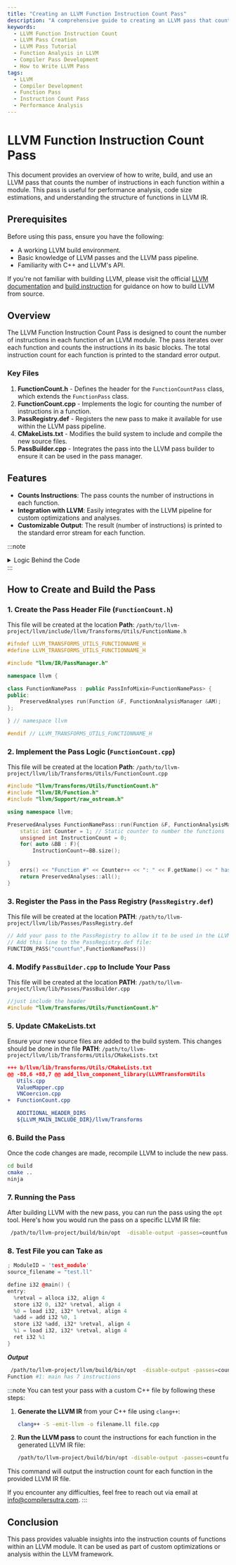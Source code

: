 ```yaml
---
title: "Creating an LLVM Function Instruction Count Pass"
description: "A comprehensive guide to creating an LLVM pass that counts the number of instructions in each function. Covers implementation, registration, and testing."
keywords:
  - LLVM Function Instruction Count
  - LLVM Pass Creation
  - LLVM Pass Tutorial
  - Function Analysis in LLVM
  - Compiler Pass Development
  - How to Write LLVM Pass
tags:
  - LLVM
  - Compiler Development
  - Function Pass
  - Instruction Count Pass
  - Performance Analysis
---
```



# LLVM Function Instruction Count Pass

This document provides an overview of how to write, build, and use an LLVM pass that counts the number of instructions in each function within a module. This pass is useful for performance analysis, code size estimations, and understanding the structure of functions in LLVM IR.

## Prerequisites

Before using this pass, ensure you have the following:

- A working LLVM build environment.
- Basic knowledge of LLVM passes and the LLVM pass pipeline.
- Familiarity with C++ and LLVM's API.

If you're not familiar with building LLVM, please visit the official [LLVM documentation](https://llvm.org/docs/) and [build instruction](../Build.md) for guidance on how to build LLVM from source.


## Overview

The LLVM Function Instruction Count Pass is designed to count the number of instructions in each function of an LLVM module. The pass iterates over each function and counts the instructions in its basic blocks. The total instruction count for each function is printed to the standard error output.

### Key Files

1. **FunctionCount.h** - Defines the header for the `FunctionCountPass` class, which extends the `FunctionPass` class.
2. **FunctionCount.cpp** - Implements the logic for counting the number of instructions in a function.
3. **PassRegistry.def** - Registers the new pass to make it available for use within the LLVM pass pipeline.
4. **CMakeLists.txt** - Modifies the build system to include and compile the new source files.
5. **PassBuilder.cpp** - Integrates the pass into the LLVM pass builder to ensure it can be used in the pass manager.

## Features

- **Counts Instructions**: The pass counts the number of instructions in each function.
- **Integration with LLVM**: Easily integrates with the LLVM pipeline for custom optimizations and analyses.
- **Customizable Output**: The result (number of instructions) is printed to the standard error stream for each function.

:::note
<details>
<summary>Logic Behind the Code</summary>

To fully understand the reasoning behind the code, it's important to grasp how different components (such as basic blocks, functions, and modules) interact with each other. For a deeper understanding of these concepts and their relationships, explore the:

1. [LLVM documentation](https://llvm.org/docs/)
2. [LLVM Pass Framework](https://blog.k3170makan.com/2020/04/learning-llvm-i-introdution-to-llvm.html)
3. [Getting Started With LLVM](https://www.linkedin.com/pulse/getting-started-llvm-abhinav-tiwari/?trackingId=1abCbVSBTKesyNxUHGPXOg%3D%3D)

</details>
:::



## How to Create and Build the Pass

### 1. Create the Pass Header File (`FunctionCount.h`)
 This file will be created at the location 
 **Path**: `/path/to/llvm-project/llvm/include/llvm/Transforms/Utils/FunctionName.h`


```cpp
#ifndef LLVM_TRANSFORMS_UTILS_FUNCTIONNAME_H
#define LLVM_TRANSFORMS_UTILS_FUNCTIONNAME_H

#include "llvm/IR/PassManager.h"

namespace llvm {

class FunctionNamePass : public PassInfoMixin<FunctionNamePass> {
public:
    PreservedAnalyses run(Function &F, FunctionAnalysisManager &AM);
};

} // namespace llvm

#endif // LLVM_TRANSFORMS_UTILS_FUNCTIONNAME_H
```

### 2. Implement the Pass Logic (`FunctionCount.cpp`)

 This file will be created at the location 
 **Path**: `/path/to/llvm-project/llvm/lib/Transforms/Utils/FunctionCount.cpp`

```cpp
#include "llvm/Transforms/Utils/FunctionCount.h"
#include "llvm/IR/Function.h"
#include "llvm/Support/raw_ostream.h"

using namespace llvm;

PreservedAnalyses FunctionNamePass::run(Function &F, FunctionAnalysisManager &AM) {
    static int Counter = 1; // Static counter to number the functions
    unsigned int InstructionCount = 0;
    for( auto &BB : F){
		InstructionCount+=BB.size();

}
    errs() << "Function #" << Counter++ << ": " << F.getName() << " has " << InstructionCount << " instructions"<<"\n";
    return PreservedAnalyses::all();
}
```

### 3. Register the Pass in the Pass Registry (`PassRegistry.def`)

This file will be created at the location
**PATH**: `/path/to/llvm-project/llvm/lib/Passes/PassRegistry.def`
```cpp
// Add your pass to the PassRegistry to allow it to be used in the LLVM pipeline
// Add this line to the PassRegistry.def file:
FUNCTION_PASS("countfun",FunctionNamePass())
```

### 4. Modify `PassBuilder.cpp` to Include Your Pass

This file will be created at the location
**PATH**: `/path/to/llvm-project/llvm/lib/Passes/PassBuilder.cpp`
```cpp
//just include the header
#include "llvm/Transforms/Utils/FunctionCount.h"
```

### 5. Update CMakeLists.txt

Ensure your new source files are added to the build system.
This changes should be done in the file
**PATH**: `/path/to/llvm-project/llvm/lib/Transforms/Utils/CMakeLists.txt`
```cmake
+++ b/llvm/lib/Transforms/Utils/CMakeLists.txt
@@ -88,6 +88,7 @@ add_llvm_component_library(LLVMTransformUtils
   Utils.cpp
   ValueMapper.cpp
   VNCoercion.cpp
+  FunctionCount.cpp

   ADDITIONAL_HEADER_DIRS
   ${LLVM_MAIN_INCLUDE_DIR}/llvm/Transforms
```

### 6. Build the Pass

Once the code changes are made, recompile LLVM to include the new pass.

```bash
cd build
cmake ..
ninja 
```

### 7. Running the Pass

After building LLVM with the new pass, you can run the pass using the `opt` tool. Here's how you would run the pass on a specific LLVM IR file:

```bash
 /path/to/llvm-project/build/bin/opt  -disable-output -passes=countfun hello.ll
```

### 8. Test File you can Take as
```cpp
; ModuleID = 'test_module'
source_filename = "test.ll"

define i32 @main() {
entry:
  %retval = alloca i32, align 4
  store i32 0, i32* %retval, align 4
  %0 = load i32, i32* %retval, align 4
  %add = add i32 %0, 1
  store i32 %add, i32* %retval, align 4
  %1 = load i32, i32* %retval, align 4
  ret i32 %1
}
```
***Output***
```bash
 /path/to/llvm-project/llvm/build/bin/opt  -disable-output -passes=countfun test.ll
Function #1: main has 7 instructions
```
:::note
You can test your pass with a custom C++ file by following these steps:

1. **Generate the LLVM IR** from your C++ file using `clang++`:

    ```bash
    clang++ -S -emit-llvm -o filename.ll file.cpp
    ```

2. **Run the LLVM pass** to count the instructions for each function in the generated LLVM IR file:

    ```bash
    /path/to/llvm-project/build/bin/opt -disable-output -passes=countfun filename.ll
    ```

This command will output the instruction count for each function in the provided LLVM IR file.

If you encounter any difficulties, feel free to reach out via email at [info@compilersutra.com](mailto:info@compilersutra.com).
:::



## Conclusion

This pass provides valuable insights into the instruction counts of functions within an LLVM module. It can be used as part of custom optimizations or analysis within the LLVM framework.

